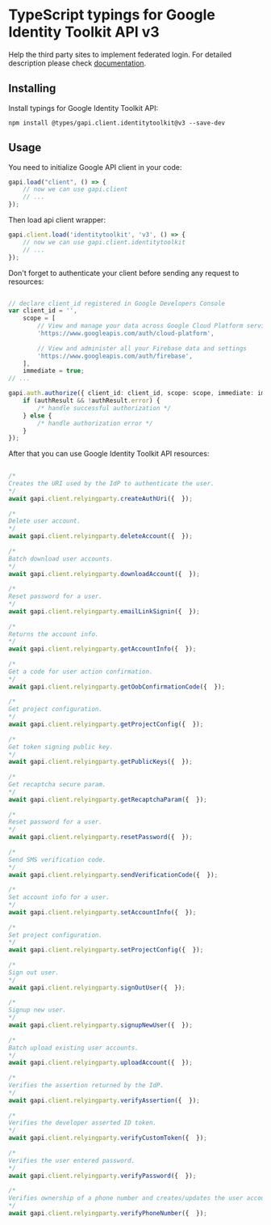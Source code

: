 # TypeScript typings for Google Identity Toolkit API v3
Help the third party sites to implement federated login.
For detailed description please check [documentation](https://developers.google.com/identity-toolkit/v3/).

## Installing

Install typings for Google Identity Toolkit API:
```
npm install @types/gapi.client.identitytoolkit@v3 --save-dev
```

## Usage

You need to initialize Google API client in your code:
```typescript
gapi.load("client", () => { 
    // now we can use gapi.client
    // ... 
});
```

Then load api client wrapper:
```typescript
gapi.client.load('identitytoolkit', 'v3', () => {
    // now we can use gapi.client.identitytoolkit
    // ... 
});
```

Don't forget to authenticate your client before sending any request to resources:
```typescript

// declare client_id registered in Google Developers Console
var client_id = '',
    scope = [     
        // View and manage your data across Google Cloud Platform services
        'https://www.googleapis.com/auth/cloud-platform',
    
        // View and administer all your Firebase data and settings
        'https://www.googleapis.com/auth/firebase',
    ],
    immediate = true;
// ...

gapi.auth.authorize({ client_id: client_id, scope: scope, immediate: immediate }, authResult => {
    if (authResult && !authResult.error) {
        /* handle successful authorization */
    } else {
        /* handle authorization error */
    }
});            
```

After that you can use Google Identity Toolkit API resources:

```typescript 
    
/* 
Creates the URI used by the IdP to authenticate the user.  
*/
await gapi.client.relyingparty.createAuthUri({  }); 
    
/* 
Delete user account.  
*/
await gapi.client.relyingparty.deleteAccount({  }); 
    
/* 
Batch download user accounts.  
*/
await gapi.client.relyingparty.downloadAccount({  }); 
    
/* 
Reset password for a user.  
*/
await gapi.client.relyingparty.emailLinkSignin({  }); 
    
/* 
Returns the account info.  
*/
await gapi.client.relyingparty.getAccountInfo({  }); 
    
/* 
Get a code for user action confirmation.  
*/
await gapi.client.relyingparty.getOobConfirmationCode({  }); 
    
/* 
Get project configuration.  
*/
await gapi.client.relyingparty.getProjectConfig({  }); 
    
/* 
Get token signing public key.  
*/
await gapi.client.relyingparty.getPublicKeys({  }); 
    
/* 
Get recaptcha secure param.  
*/
await gapi.client.relyingparty.getRecaptchaParam({  }); 
    
/* 
Reset password for a user.  
*/
await gapi.client.relyingparty.resetPassword({  }); 
    
/* 
Send SMS verification code.  
*/
await gapi.client.relyingparty.sendVerificationCode({  }); 
    
/* 
Set account info for a user.  
*/
await gapi.client.relyingparty.setAccountInfo({  }); 
    
/* 
Set project configuration.  
*/
await gapi.client.relyingparty.setProjectConfig({  }); 
    
/* 
Sign out user.  
*/
await gapi.client.relyingparty.signOutUser({  }); 
    
/* 
Signup new user.  
*/
await gapi.client.relyingparty.signupNewUser({  }); 
    
/* 
Batch upload existing user accounts.  
*/
await gapi.client.relyingparty.uploadAccount({  }); 
    
/* 
Verifies the assertion returned by the IdP.  
*/
await gapi.client.relyingparty.verifyAssertion({  }); 
    
/* 
Verifies the developer asserted ID token.  
*/
await gapi.client.relyingparty.verifyCustomToken({  }); 
    
/* 
Verifies the user entered password.  
*/
await gapi.client.relyingparty.verifyPassword({  }); 
    
/* 
Verifies ownership of a phone number and creates/updates the user account accordingly.  
*/
await gapi.client.relyingparty.verifyPhoneNumber({  });
```

